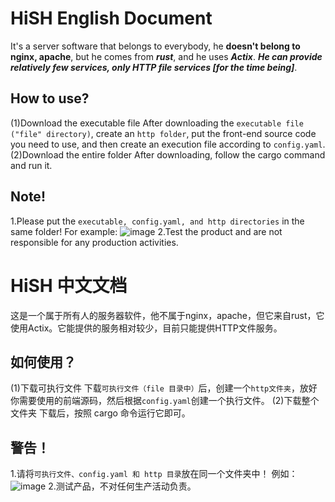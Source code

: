 # HiSH English Document
It's a server software that belongs to everybody, he __doesn't belong to nginx, apache__, but he comes from ***rust***, and he uses ***Actix***. ___He can provide relatively few services, only HTTP file services [for the time being]___.

## How to use?
(1)Download the executable file
After downloading the ```executable file ("file" directory)```, create an ```http folder```, put the front-end source code you need to use, and then create an execution file according to ```config.yaml```.
(2)Download the entire folder
After downloading, follow the cargo command and run it.

## Note!
1.Please put the ```executable, config.yaml, and http directories``` in the same folder!
For example:
![image](https://user-images.githubusercontent.com/74340893/201650576-85d4ad21-05db-4df8-a9a2-2ebd56595a48.png)
2.Test the product and are not responsible for any production activities.

# HiSH 中文文档
这是一个属于所有人的服务器软件，他不属于nginx，apache，但它来自rust，它使用Actix。它能提供的服务相对较少，目前只能提供HTTP文件服务。

## 如何使用？
(1)下载可执行文件
下载```可执行文件（file 目录中）```后，创建一个```http文件夹```，放好你需要使用的前端源码，然后根据```config.yaml```创建一个执行文件。
(2)下载整个文件夹
下载后，按照 cargo 命令运行它即可。

## 警告！
1.请将```可执行文件、config.yaml 和 http 目录```放在同一个文件夹中！
例如：
![image](https://user-images.githubusercontent.com/74340893/201651701-82725559-55b2-44ac-a883-9f6c9c634e0f.png)
2.测试产品，不对任何生产活动负责。
